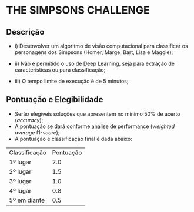 # **THE SIMPSONS CHALLENGE**

## Descrição
- i) Desenvolver um algoritmo de visão computacional para classificar os 
personagens  dos  Simpsons  (Homer,  Marge,  Bart,  Lisa e Maggie);

- ii) Não é permitido o uso de Deep Learning, seja para extração de características 
ou para classificação;

- iii) O tempo limite de execução é de 5 minutos;

## Pontuação e Elegibilidade
- Serão elegíveis soluções que apresentem no mínimo 50% de acerto (*accuracy*);
- A pontuação se dará  conforme análise de performance (*weighted average* 
f1-*score*);
- A pontuação e classificação final é dada abaixo:

<div align="center">
    <table>
        <tr>
            <td>Classificação</td>
            <td>Pontuação</td>
        </tr>
        <tr>
            <td>1º lugar</td>
            <td>2.0</td>
        </tr>
        <tr>
            <td>2º lugar</td>
            <td>1.5</td>
        </tr>
        <tr>
            <td>3º lugar</td>
            <td>1.0</td>
        </tr>
        <tr>
            <td>4º lugar</td>
            <td>0.8</td>
        </tr>
        <tr>
            <td>5º em diante</td>
            <td>0.5</td>
        </tr>
    </table>
</div>


